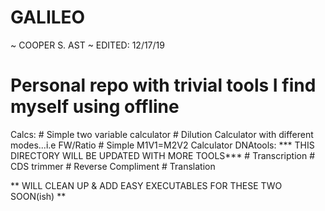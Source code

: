 # GALILEO
~ COOPER S. AST
~ EDITED: 12/17/19
# Personal repo with trivial tools I find myself using offline

Calcs:
	# Simple two variable calculator
	# Dilution Calculator with different modes...i.e FW/Ratio
	# Simple M1V1=M2V2 Calculator
DNAtools:
	*** THIS DIRECTORY WILL BE UPDATED WITH MORE TOOLS***
	# Transcription
	# CDS trimmer
	# Reverse Compliment
	# Translation

** WILL CLEAN UP & ADD EASY EXECUTABLES FOR THESE TWO SOON(ish) **
